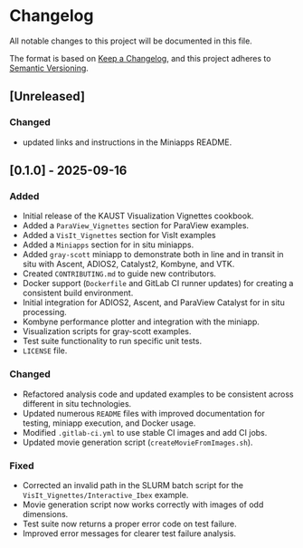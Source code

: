 # Changelog

All notable changes to this project will be documented in this file.

The format is based on [Keep a Changelog](https://keepachangelog.com/en/1.0.0/),
and this project adheres to [Semantic Versioning](https://semver.org/spec/v2.0.0.html).

## [Unreleased]

### Changed
 - updated links and instructions in the Miniapps README.

## [0.1.0] - 2025-09-16

### Added
- Initial release of the KAUST Visualization Vignettes cookbook.
- Added a `ParaView_Vignettes` section for ParaView examples.
- Added a `VisIt_Vignettes` section for VisIt examples
- Added a `Miniapps` section for in situ miniapps.
- Added `gray-scott` miniapp to demonstrate both in line and in transit in situ with Ascent, ADIOS2, Catalyst2, Kombyne, and VTK. 
- Created `CONTRIBUTING.md` to guide new contributors.
- Docker support (`Dockerfile` and GitLab CI runner updates) for creating a consistent build environment.
- Initial integration for ADIOS2, Ascent, and ParaView Catalyst for in situ processing.
- Kombyne performance plotter and integration with the miniapp.
- Visualization scripts for gray-scott examples.
- Test suite functionality to run specific unit tests.
- `LICENSE` file.

### Changed
- Refactored analysis code and updated examples to be consistent across different in situ technologies.
- Updated numerous `README` files with improved documentation for testing, miniapp execution, and Docker usage.
- Modified `.gitlab-ci.yml` to use stable CI images and add CI jobs.
- Updated movie generation script (`createMovieFromImages.sh`).

### Fixed
- Corrected an invalid path in the SLURM batch script for the `VisIt_Vignettes/Interactive_Ibex` example.
- Movie generation script now works correctly with images of odd dimensions.
- Test suite now returns a proper error code on test failure.
- Improved error messages for clearer test failure analysis.